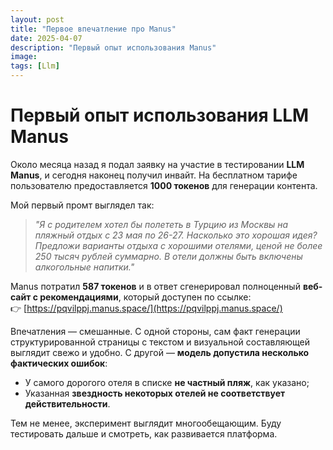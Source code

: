 ```yaml
---
layout: post
title: "Первое впечатление про Manus"
date: 2025-04-07
description: "Первый опыт использования Manus"
image:
tags: [Llm]
---
```

# Первый опыт использования LLM Manus

Около месяца назад я подал заявку на участие в тестировании **LLM Manus**, и сегодня наконец получил инвайт. На бесплатном тарифе пользователю предоставляется **1000 токенов** для генерации контента.

Мой первый промт выглядел так:

> *"Я с родителем хотел бы полететь в Турцию из Москвы на пляжный отдых с 23 мая по 26-27. Насколько это хорошая идея? Предложи варианты отдыха с хорошими отелями, ценой не более 250 тысяч рублей суммарно. В отели должны быть включены алкогольные напитки."*

Manus потратил **587 токенов** и в ответ сгенерировал полноценный **веб-сайт с рекомендациями**, который доступен по ссылке:  
👉 [https://pqvilppj.manus.space/](https://pqvilppj.manus.space/)

Впечатления — смешанные. С одной стороны, сам факт генерации структурированной страницы с текстом и визуальной составляющей выглядит свежо и удобно. С другой — **модель допустила несколько фактических ошибок**:
- У самого дорогого отеля в списке **не частный пляж**, как указано;
- Указанная **звездность некоторых отелей не соответствует действительности**.

Тем не менее, эксперимент выглядит многообещающим. Буду тестировать дальше и смотреть, как развивается платформа.